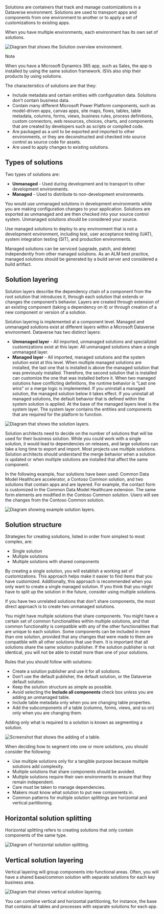 Solutions are containers that track and manage customizations in a Dataverse environment. Solutions are used to transport apps and components from one environment to another or to apply a set of customizations to existing apps.

When you have multiple environments, each environment has its own set of solutions.

![Diagram that shows the Solution overview environment.](../media/3-solutions-overview.png)

> [!NOTE]
> When you have a Microsoft Dynamics 365 app, such as Sales, the app is installed by using the same solution framework. ISVs also ship their products by using solutions.

The characteristics of solutions are that they:

- Include metadata and certain entities with configuration data. Solutions don't contain business data.
- Contain many different Microsoft Power Platform components, such as model-driven apps, canvas apps, site maps, flows, tables, table metadata, columns, forms, views, business rules, process definitions, custom connectors, web resources, choices, charts, and components that are created by developers such as scripts or compiled code.
- Are packaged as a unit to be exported and imported to other environments, or they are deconstructed and checked into source control as source code for assets.
- Are used to apply changes to existing solutions.

## Types of solutions

Two types of solutions are:

- **Unmanaged** - Used during development and to transport to other development environments.
- **Managed** - Used to distribute to non-development environments.

You would use unmanaged solutions in development environments while you are making configuration changes to your application. Solutions are exported as unmanaged and are then checked into your source control system. Unmanaged solutions should be considered your source.

Use managed solutions to deploy to any environment that is not a development environment, including test, user acceptance testing (UAT), system integration testing (SIT), and production environments.

Managed solutions can be serviced (upgrade, patch, and delete) independently from other managed solutions. As an ALM best practice, managed solutions should be generated by a build server and considered a build artifact.

## Solution layering

Solution layers describe the dependency chain of a component from the root solution that introduces it, through each solution that extends or changes the component’s behavior. Layers are created through extension of an existing component (taking a dependency on it) or through creation of a new component or version of a solution.

Solution layering is implemented at a component level. Managed and unmanaged solutions exist at different layers within a Microsoft Dataverse environment. Dataverse has two distinct layers:

- **Unmanaged layer** - All imported, unmanaged solutions and specialized customizations exist at this layer. All unmanaged solutions share a single unmanaged layer.
- **Managed layer** - All imported, managed solutions and the system solution exist at this level. When multiple managed solutions are installed, the last one that is installed is above the managed solution that was previously installed. Therefore, the second solution that is installed can customize the one that was installed before it. When two managed solutions have conflicting definitions, the runtime behavior is "Last one wins" or a merge logic is implemented. If you uninstall a managed solution, the managed solution below it takes effect. If you uninstall all managed solutions, the default behavior that is defined within the system solution is applied. At the base of the managed layers level is the system layer. The system layer contains the entities and components that are required for the platform to function.

![Diagram that shows the solution layers.](../media/3-solution-layers.png)

Solution architects need to decide on the number of solutions that will be used for their business solution. While you could work with a single solution, it would lead to dependencies on releases, and large solutions can take a long time to export and import. Most projects use multiple solutions. Solution architects should understand the merge behavior when a solution is updated or when multiple solutions are installed that affect the same component.

In the following example, four solutions have been used: Common Data Model Healthcare accelerator, a Contoso Common solution, and two solutions that contain apps and are layered. For example, the contact form is customized in the Common Data Model Healthcare extension. The same form elements are modified in the Contoso Common solution. Users will see the changes from the Contoso Common solution.

![Diagram showing example solution layers.](../media/3-solution-layer-example.png)

## Solution structure

Strategies for creating solutions, listed in order from simplest to most complex, are:

- Single solution
- Multiple solutions
- Multiple solutions with shared components

By creating a single solution, you will establish a working set of customizations. This approach helps make it easier to find items that you have customized. Additionally, this approach is recommended when you only want to create a single managed solution. If you think that you might have to split up the solution in the future, consider using multiple solutions.

If you have two unrelated solutions that don’t share components, the most direct approach is to create two unmanaged solutions.

You might have multiple solutions that share components. You might have a certain set of common functionalities within multiple solutions, and that common functionality is compatible with any of the other functionalities that are unique to each solution. Some components can be included in more than one solution, provided that any changes that were made to them are compatible with all other solutions that use them. It is important that all solutions share the same solution publisher. If the solution publisher is not identical, you will not be able to install more than one of your solutions.

Rules that you should follow with solutions:

- Create a solution publisher and use it for all solutions.
- Don’t use the default publisher, the default solution, or the Dataverse default solution.
- Keep the solution structure as simple as possible.
- Avoid selecting the **Include all components** check box unless you are adding an unmanaged table.
- Include table metadata only when you are changing table properties.
- Add the subcomponents of a table (columns, forms, views, and so on) only when you are changing them.

Adding only what is required to a solution is known as segmenting a solution.

![Screenshot that shows the adding of a table.](../media/3-segmented-solutions.png)

When deciding how to segment into one or more solutions, you should consider the following:

- Use multiple solutions only for a tangible purpose because multiple solutions add complexity.
- Multiple solutions that share components should be avoided.
- Multiple solutions require their own environments to ensure that they remain independent.
- Care must be taken to manage dependencies.
- Makers must know what solution to put new components in.
- Common patterns for multiple solution splittings are horizontal and vertical partitioning.

## Horizontal solution splitting

Horizontal splitting refers to creating solutions that only contain components of the same type.

![Diagram of horizontal solution splitting.](../media/3-horizontal-splitting.png)

## Vertical solution layering

Vertical layering will group components into functional areas. Often, you will have a shared base/common solution with separate solutions for each key business area.

![Diagram that shows vertical solution layering.](../media/3-vertical-layering.png)

You can combine vertical and horizontal partitioning, for instance, the base that contains all tables and processes with separate solutions for each app.
